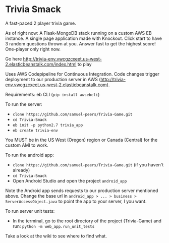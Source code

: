 # Trivia Smack
A fast-paced 2 player trivia game.

As of right now:
A Flask-MongoDB stack running on a custom AWS EB instance. A single page application made with Knockout.
Click start to have 3 random questions thrown at you. Answer fast to get the highest score! One-player only right now.

Go here http://trivia-env.vwcgzcxeet.us-west-2.elasticbeanstalk.com/index.html to play

Uses AWS Codepipeline for Continuous Integration. Code changes trigger deployment to our production server in AWS (http://trivia-env.vwcgzcxeet.us-west-2.elasticbeanstalk.com).

Requirements: eb CLI (`pip install awsebcli`)

To run the server:
- `clone https://github.com/samuel-peers/Trivia-Game.git`
- `cd Trivia-Smack`
- `eb init -p python2.7 trivia_app`
- `eb create trivia-env`

You MUST be in the US West (Oregon) region or Canada (Central) for the custom AMI to work.

To run the android app:
- `clone https://github.com/samuel-peers/Trivia-Game.git` (if you haven't already)
- `cd Trivia-Smack`
- Open Android Studio and open the project `android_app`

Note the Android app sends requests to our production server mentioned above. Change the base url in `android_app > ... > business > ServerAccessObject.java` to point the app to your server, I you want.

To run server unit tests:
- In the terminal, go to the root directory of the project (Trivia-Game) and run: 
`python -m web_app.run_unit_tests`

Take a look at the wiki to see where to find what.
